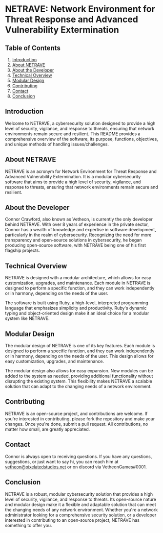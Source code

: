 # NETRAVE: Network Environment for Threat Response and Advanced Vulnerability Extermination

## Table of Contents
1. [Introduction](#introduction)
2. [About NETRAVE](#about-netrave)
3. [About the Developer](#about-the-developer)
4. [Technical Overview](#technical-overview)
5. [Modular Design](#modular-design)
6. [Contributing](#contributing)
7. [Contact](#contact)
8. [Conclusion](#conclusion)

## Introduction
Welcome to NETRAVE, a cybersecurity solution designed to provide a high level of security, vigilance, and response to threats, ensuring that network environments remain secure and resilient. This README provides a comprehensive overview of the software, its purpose, functions, objectives, and unique methods of handling issues/challenges.

## About NETRAVE
NETRAVE is an acronym for Network Environment for Threat Response and Advanced Vulnerability Extermination. It is a modular cybersecurity software that aims to provide a high level of security, vigilance, and response to threats, ensuring that network environments remain secure and resilient. 

## About the Developer
Connor Crawford, also known as Vetheon, is currently the only developer behind NETRAVE. With over 8 years of experience in the private sector, Connor has a wealth of knowledge and expertise in software development, particularly in the realm of cybersecurity. Recognizing the need for more transparency and open-source solutions in cybersecurity, he began producing open-source software, with NETRAVE being one of his first flagship projects.

## Technical Overview
NETRAVE is designed with a modular architecture, which allows for easy customization, upgrades, and maintenance. Each module in NETRAVE is designed to perform a specific function, and they can work independently or in harmony, depending on the needs of the user. 

The software is built using Ruby, a high-level, interpreted programming language that emphasizes simplicity and productivity. Ruby's dynamic typing and object-oriented design make it an ideal choice for a modular system like NETRAVE.

## Modular Design
The modular design of NETRAVE is one of its key features. Each module is designed to perform a specific function, and they can work independently or in harmony, depending on the needs of the user. This design allows for easy customization, upgrades, and maintenance. 

The modular design also allows for easy expansion. New modules can be added to the system as needed, providing additional functionality without disrupting the existing system. This flexibility makes NETRAVE a scalable solution that can adapt to the changing needs of a network environment.

## Contributing
NETRAVE is an open-source project, and contributions are welcome. If you're interested in contributing, please fork the repository and make your changes. Once you're done, submit a pull request. All contributions, no matter how small, are greatly appreciated.

## Contact
Connor is always open to receiving questions. If you have any questions, suggestions, or just want to say hi, you can reach him at vetheon@pixelatedstudios.net or on discord via VetheonGames#0001.

## Conclusion
NETRAVE is a robust, modular cybersecurity solution that provides a high level of security, vigilance, and response to threats. Its open-source nature and modular design make it a flexible and adaptable solution that can meet the changing needs of any network environment. Whether you're a network administrator looking for a comprehensive security solution, or a developer interested in contributing to an open-source project, NETRAVE has something to offer you.
